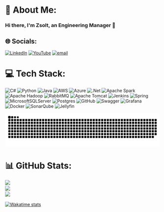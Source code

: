 # 💫 About Me:
### Hi there, I'm Zsolt, an Engineering Manager :wave:

## 🌐 Socials:
[![LinkedIn](https://img.shields.io/badge/LinkedIn-%230077B5.svg?logo=linkedin&logoColor=white)](https://linkedin.com/in/horzsolt) [![YouTube](https://img.shields.io/badge/YouTube-%23FF0000.svg?logo=YouTube&logoColor=white)](https://youtube.com/@UCTbham0DsCPhpsC0dPymikA) [![email](https://img.shields.io/badge/Email-D14836?logo=gmail&logoColor=white)](mailto:horzsolt2006@gmail.com) 

# 💻 Tech Stack:
![C#](https://img.shields.io/badge/c%23-%23239120.svg?style=for-the-badge&logo=csharp&logoColor=white) ![Python](https://img.shields.io/badge/python-3670A0?style=for-the-badge&logo=python&logoColor=ffdd54) ![Java](https://img.shields.io/badge/java-%23ED8B00.svg?style=for-the-badge&logo=openjdk&logoColor=white) ![AWS](https://img.shields.io/badge/AWS-%23FF9900.svg?style=for-the-badge&logo=amazon-aws&logoColor=white) ![Azure](https://img.shields.io/badge/azure-%230072C6.svg?style=for-the-badge&logo=microsoftazure&logoColor=white) ![.Net](https://img.shields.io/badge/.NET-5C2D91?style=for-the-badge&logo=.net&logoColor=white) ![Apache Spark](https://img.shields.io/badge/Apache%20Spark-FDEE21?style=for-the-badge&logo=apachespark&logoColor=black) ![Apache Hadoop](https://img.shields.io/badge/Apache%20Hadoop-66CCFF?style=for-the-badge&logo=apachehadoop&logoColor=black) ![RabbitMQ](https://img.shields.io/badge/rabbitmq-FF6600?style=for-the-badge&logo=rabbitmq&logoColor=white) ![Apache Tomcat](https://img.shields.io/badge/apache%20tomcat-%23F8DC75.svg?style=for-the-badge&logo=apache-tomcat&logoColor=black) ![Jenkins](https://img.shields.io/badge/jenkins-%232C5263.svg?style=for-the-badge&logo=jenkins&logoColor=white) ![Spring](https://img.shields.io/badge/spring-%236DB33F.svg?style=for-the-badge&logo=spring&logoColor=white) ![MicrosoftSQLServer](https://img.shields.io/badge/Microsoft%20SQL%20Server-CC2927?style=for-the-badge&logo=microsoft%20sql%20server&logoColor=white) ![Postgres](https://img.shields.io/badge/postgres-%23316192.svg?style=for-the-badge&logo=postgresql&logoColor=white) ![GitHub](https://img.shields.io/badge/github-%23121011.svg?style=for-the-badge&logo=github&logoColor=white) ![Swagger](https://img.shields.io/badge/-Swagger-%23Clojure?style=for-the-badge&logo=swagger&logoColor=white) ![Grafana](https://img.shields.io/badge/grafana-%23F46800.svg?style=for-the-badge&logo=grafana&logoColor=white) ![Docker](https://img.shields.io/badge/docker-%230db7ed.svg?style=for-the-badge&logo=docker&logoColor=white) ![SonarQube](https://img.shields.io/badge/SonarQube-black?style=for-the-badge&logo=sonarqube&logoColor=4E9BCD) ![Jellyfin](https://img.shields.io/badge/jellyfin-%23000B25.svg?style=for-the-badge&logo=Jellyfin&logoColor=00A4DC)

<picture>
  <source media="(prefers-color-scheme: dark)" srcset="https://raw.githubusercontent.com/horzsolt/horzsolt/output/github-snake-dark.svg" />
  <source media="(prefers-color-scheme: light)" srcset="https://raw.githubusercontent.com/horzsolt/horzsolt/output/github-snake.svg" />
  <img alt="github-snake" src="https://raw.githubusercontent.com/horzsolt/horzsolt/output/github-snake.svg" />
</picture>

# 📊 GitHub Stats:
![](https://github-readme-stats.vercel.app/api?username=horzsolt&theme=dark&hide_border=false&include_all_commits=true&count_private=true)<br/>
![](https://nirzak-streak-stats.vercel.app/?user=horzsolt&theme=dark&hide_border=false)<br/>
![](https://github-readme-stats.vercel.app/api/top-langs/?username=horzsolt&theme=dark&hide_border=false&include_all_commits=true&count_private=true&layout=compact)

[![Wakatime stats](https://github-readme-stats.vercel.app/api/wakatime?username=horzsolt&theme=dark)](https://github.com/horzsolt)
